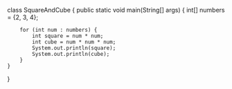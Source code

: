  class SquareAndCube {
    public static void main(String[] args) {
        int[] numbers = {2, 3, 4};

        for (int num : numbers) {
            int square = num * num;
            int cube = num * num * num;
            System.out.println(square);
            System.out.println(cube);
        }
    }
}
